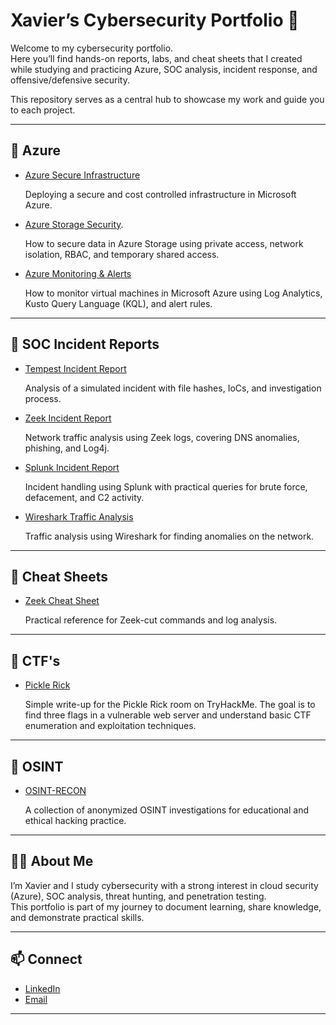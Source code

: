 # Xavier’s Cybersecurity Portfolio 🔐

Welcome to my cybersecurity portfolio.  
Here you’ll find hands-on reports, labs, and cheat sheets that I created while studying and practicing Azure, SOC analysis, incident response, and offensive/defensive security.  

This repository serves as a central hub to showcase my work and guide you to each project.

---

## 📂 Azure 
- [Azure Secure Infrastructure](https://github.com/7xm7/azure-secure-infrastucture-lab)

  Deploying a secure and cost controlled infrastructure in Microsoft Azure.

- [Azure Storage Security](https://github.com/7xm7/azure-storage-security-lab).

  How to secure data in Azure Storage using private access, network isolation, RBAC, and temporary shared access.

- [Azure Monitoring & Alerts](https://github.com/7xm7/azure-monitoring-log-analytics)

  How to monitor virtual machines in Microsoft Azure using Log Analytics, Kusto Query Language (KQL), and alert rules.

---

## 📂 SOC Incident Reports
- [Tempest Incident Report](https://github.com/7xm7/soc-incident-report-tempest)  

  Analysis of a simulated incident with file hashes, IoCs, and investigation process.  

- [Zeek Incident Report](https://github.com/7xm7/soc-incident-report-zeek)  

  Network traffic analysis using Zeek logs, covering DNS anomalies, phishing, and Log4j.  

- [Splunk Incident Report](https://github.com/7xm7/soc-incident-report-splunk)  

  Incident handling using Splunk with practical queries for brute force, defacement, and C2 activity.  

- [Wireshark Traffic Analysis](https://github.com/7xm7/soc-wireshark-traffic-analysis)

  Traffic analysis using Wireshark for finding anomalies on the network. 

---

## 📂 Cheat Sheets
- [Zeek Cheat Sheet](https://github.com/7xm7/zeek-cheatsheet)  

   Practical reference for Zeek-cut commands and log analysis.  

---

## 📂 CTF's
- [Pickle Rick](https://github.com/7xm7/pickle-rick-ctf)  

  Simple write-up for the Pickle Rick room on TryHackMe. The goal is to find three flags in a vulnerable web server and understand basic CTF enumeration and exploitation techniques.

---

## 📂 OSINT
- [OSINT-RECON](https://github.com/7xm7/osint-recon)

  A collection of anonymized OSINT investigations for educational and ethical hacking practice.

---

## 🧑‍💻 About Me
I’m Xavier and I study cybersecurity with a strong interest in cloud security (Azure), SOC analysis, threat hunting, and penetration testing.  
This portfolio is part of my journey to document learning, share knowledge, and demonstrate practical skills.  

---

## 📫 Connect
- [LinkedIn](https://www.linkedin.com/in/xaviermota7)
- [Email](xaviermota7@gmail,com)

---
